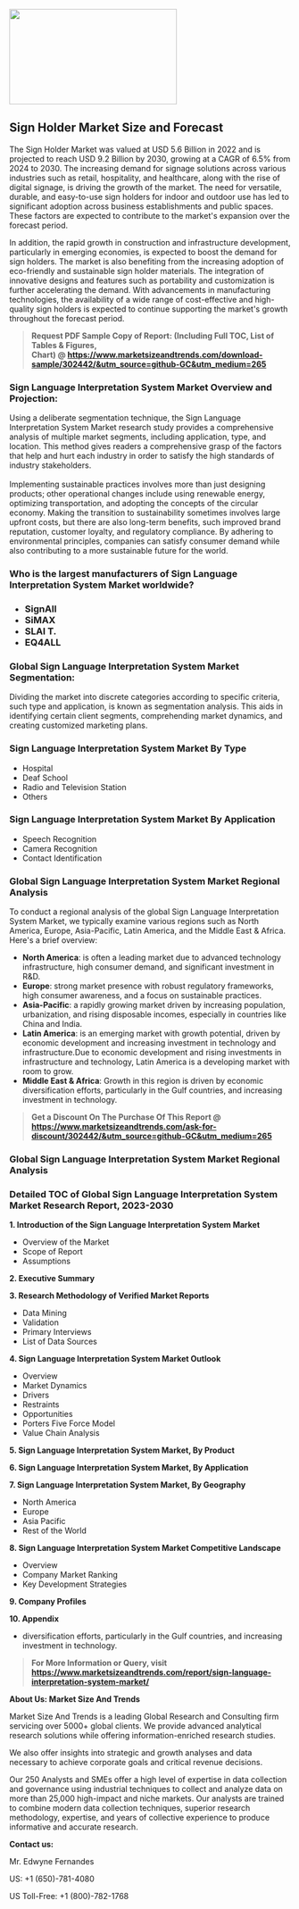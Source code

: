 <p><img class="alignnone size-medium wp-image-20088" src="https://ffe5etoiles.com/wp-content/uploads/2024/12/MST1-300x171.png" alt="" width="300" height="171" /></p><h2>Sign Holder Market Size and Forecast</h2><p>The Sign Holder Market was valued at USD 5.6 Billion in 2022 and is projected to reach USD 9.2 Billion by 2030, growing at a CAGR of 6.5% from 2024 to 2030. The increasing demand for signage solutions across various industries such as retail, hospitality, and healthcare, along with the rise of digital signage, is driving the growth of the market. The need for versatile, durable, and easy-to-use sign holders for indoor and outdoor use has led to significant adoption across business establishments and public spaces. These factors are expected to contribute to the market's expansion over the forecast period.</p><p>In addition, the rapid growth in construction and infrastructure development, particularly in emerging economies, is expected to boost the demand for sign holders. The market is also benefiting from the increasing adoption of eco-friendly and sustainable sign holder materials. The integration of innovative designs and features such as portability and customization is further accelerating the demand. With advancements in manufacturing technologies, the availability of a wide range of cost-effective and high-quality sign holders is expected to continue supporting the market's growth throughout the forecast period.</p></p><blockquote id="" class=""><strong>Request PDF Sample Copy of Report: (Including Full TOC, List of Tables &amp; Figures, Chart)&nbsp;@&nbsp;<strong><a href="https://www.marketsizeandtrends.com/download-sample/302442/&utm_source=github-GC&utm_medium=265" target="_blank">https://www.marketsizeandtrends.com/download-sample/302442/&utm_source=github-GC&utm_medium=265</a></strong></strong></blockquote><h3 id="" class="">Sign Language Interpretation System Market&nbsp;Overview and Projection:</h3><p id="" class="">Using a deliberate segmentation technique, the Sign Language Interpretation System Market research study provides a comprehensive analysis of multiple market segments, including application, type, and location. This method gives readers a comprehensive grasp of the factors that help and hurt each industry in order to satisfy the high standards of industry stakeholders. <br /> <br />Implementing sustainable practices involves more than just designing products; other operational changes include using renewable energy, optimizing transportation, and adopting the concepts of the circular economy. Making the transition to sustainability sometimes involves large upfront costs, but there are also long-term benefits, such improved brand reputation, customer loyalty, and regulatory compliance. By adhering to environmental principles, companies can satisfy consumer demand while also contributing to a more sustainable future for the world.</p><h3 id="" class="">Who is the largest manufacturers of&nbsp;Sign Language Interpretation System Market worldwide?</h3><h3 class=""><p><ul><li>SignAll </li><li> SiMAX </li><li> SLAI T. </li><li> EQ4ALL</li></ul></p></h3><h3 id="" class="">Global&nbsp;Sign Language Interpretation System Market Segmentation:</h3><p id="" class="">Dividing the market into discrete categories according to specific criteria, such type and application, is known as segmentation analysis. This aids in identifying certain client segments, comprehending market dynamics, and creating customized marketing plans.</p><h3 id="" class="">Sign Language Interpretation System Market&nbsp;By Type</h3><p><p><ul><li>Hospital</li><li> Deaf School</li><li> Radio and Television Station</li><li> Others</p></li></ul></p></p><h3 id="" class="">Sign Language Interpretation System Market&nbsp;By Application</h3><p class=""><p><ul><li>Speech Recognition</li><li> Camera Recognition</li><li> Contact Identification</li></ul></p></p><h3 id="" class="">Global Sign Language Interpretation System Market Regional Analysis</h3><p id="" class="">To conduct a regional analysis of the global Sign Language Interpretation System Market, we typically examine various regions such as North America, Europe, Asia-Pacific, Latin America, and the Middle East &amp; Africa. Here's a brief overview:</p><ul><li><strong>North America</strong>: is often a leading market due to advanced technology infrastructure, high consumer demand, and significant investment in R&amp;D.</li><li><strong>Europe</strong>: strong market presence with robust regulatory frameworks, high consumer awareness, and a focus on sustainable practices.</li><li><strong>Asia-Pacific</strong>: a rapidly growing market driven by increasing population, urbanization, and rising disposable incomes, especially in countries like China and India.</li><li><strong>Latin America</strong>: is an emerging market with growth potential, driven by economic development and increasing investment in technology and infrastructure.Due to economic development and rising investments in infrastructure and technology, Latin America is a developing market with room to grow.</li><li><strong>Middle East &amp; Africa</strong>: Growth in this region is driven by economic diversification efforts, particularly in the Gulf countries, and increasing investment in technology.</li></ul><blockquote id="" class=""><strong>Get a Discount On The Purchase Of This Report @ <strong><a href="https://www.marketsizeandtrends.com/ask-for-discount/302442/&utm_source=github-GC&utm_medium=265" target="_blank">https://www.marketsizeandtrends.com/ask-for-discount/302442/&utm_source=github-GC&utm_medium=265</a></strong></strong></blockquote><h3 id="" class="">Global Sign Language Interpretation System Market Regional Analysis</h3><h3 id="" class="">Detailed TOC of Global Sign Language Interpretation System Market Research Report, 2023-2030</h3><p id="" class=""><strong>1. Introduction of the Sign Language Interpretation System Market</strong></p><ul><li>Overview of the Market</li><li>Scope of Report</li><li>Assumptions</li></ul><p id="" class=""><strong>2. Executive Summary</strong></p><p id="" class=""><strong>3. Research Methodology of Verified Market Reports</strong></p><ul><li>Data Mining</li><li>Validation</li><li>Primary Interviews</li><li>List of Data Sources</li></ul><p id="" class=""><strong>4. Sign Language Interpretation System Market Outlook</strong></p><ul><li>Overview</li><li>Market Dynamics</li><li>Drivers</li><li>Restraints</li><li>Opportunities</li><li>Porters Five Force Model</li><li>Value Chain Analysis</li></ul><p id="" class=""><strong>5. Sign Language Interpretation System Market, By Product</strong></p><p id="" class=""><strong>6. Sign Language Interpretation System Market, By Application</strong></p><p id="" class=""><strong>7. Sign Language Interpretation System Market, By Geography</strong></p><ul><li>North America</li><li>Europe</li><li>Asia Pacific</li><li>Rest of the World</li></ul><p id="" class=""><strong>8. Sign Language Interpretation System Market Competitive Landscape</strong></p><ul><li>Overview</li><li>Company Market Ranking</li><li>Key Development Strategies</li></ul><p id="" class=""><strong>9. Company Profiles</strong></p><p id="" class=""><strong>10. Appendix</strong></p><ul><li>diversification efforts, particularly in the Gulf countries, and increasing investment in technology.</li></ul><blockquote id="" class=""><strong>For More Information or Query, visit <strong><strong><a href="https://www.marketsizeandtrends.com/report/sign-language-interpretation-system-market/" target="_blank">https://www.marketsizeandtrends.com/report/sign-language-interpretation-system-market/</a></strong></strong></strong></blockquote><p id="" class=""><strong>About Us: Market Size And Trends</strong></p><p id="" class="">Market Size And Trends is a leading Global Research and Consulting firm servicing over 5000+ global clients. We provide advanced analytical research solutions while offering information-enriched research studies.</p><p id="" class="">We also offer insights into strategic and growth analyses and data necessary to achieve corporate goals and critical revenue decisions.</p><p id="" class="">Our 250 Analysts and SMEs offer a high level of expertise in data collection and governance using industrial techniques to collect and analyze data on more than 25,000 high-impact and niche markets. Our analysts are trained to combine modern data collection techniques, superior research methodology, expertise, and years of collective experience to produce informative and accurate research.</p><p id="" class=""><strong>Contact us:</strong></p><p id="" class="">Mr. Edwyne Fernandes</p><p id="" class="">US: +1 (650)-781-4080</p><p id="" class="">US Toll-Free: +1 (800)-782-1768</p>
